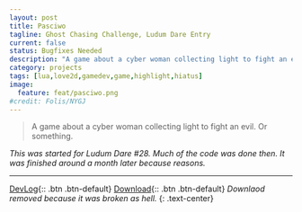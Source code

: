 ```yaml
---
layout: post
title: Pasciwo
tagline: Ghost Chasing Challenge, Ludum Dare Entry
current: false
status: Bugfixes Needed
description: "A game about a cyber woman collecting light to fight an evil. Or something."
category: projects
tags: [lua,love2d,gamedev,game,highlight,hiatus]
image:
  feature: feat/pasciwo.png
#credit: Folis/NYGJ
---
```


>A game about a cyber woman collecting light to fight an evil. Or something.

*This was started for Ludum Dare #28. Much of the code was done then. It was finished around a month later because reasons.*

---

[DevLog](http://blog.lemtzas.com/devlog/ld28/){:: .btn .btn-default}
[Download](#){:: .btn .btn-default} *Downlaod removed because it was broken as hell.*
{: .text-center}